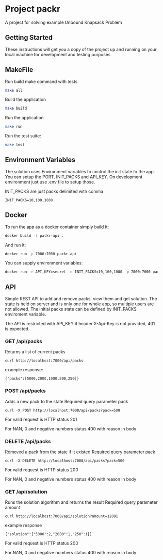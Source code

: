 # Project packr

A project for solving example Unbound Knapsack Problem

## Getting Started

These instructions will get you a copy of the project up and running on your local machine for development and testing purposes.

## MakeFile

Run build make command with tests
```bash
make all
```

Build the application
```bash
make build
```

Run the application
```bash
make run
```

Run the test suite:
```bash
make test
```

## Environment Variables

The solution uses Environment variables to control the init state fo the app.
You can setup the PORT, INIT_PACKS and API_KEY.
On development environment just use .env file to setup those.

INIT_PACKS are just packs delimited with comma

```
INIT_PACKS=10,100,1000
```

## Docker

To run the app as a docker container simply build it:
```bash
docker build -t packr-api .
```

And run it:
```bash
docker run -p 7000:7000 packr-api
```

You can supply environment variables:
```bash
docker run -e API_KEY=secret -e INIT_PACKS=10,100,1000 -p 7000:7000 packr-api
```

## API

Simple REST API to add and remove packs, view them and get solution.
The state is held on server and is only one for whole app, so multiple users are not allowed.
The initial packs state can be defined by INIT_PACKS enviroment variable.

The API is restricted with API_KEY if header X-Api-Key is not provided, 401 is expected.

### GET /api/packs

Returns a list of current packs

```
curl http://localhost:7000/api/packs
```

example response:
```
{"packs":[5000,2000,1000,500,250]}
```

### POST /api/packs

Adds a new pack to the state
Required query parameter pack

```
curl -X POST http://localhost:7000/api/packs?pack=500
```

For valid request is HTTP status 201

For NAN, 0 and negative numbers status 400 with reason in body

### DELETE /api/packs

Removed a pack from the state if it existed
Required query parameter pack

```
curl -X DELETE http://localhost:7000/api/packs?pack=500
```

For valid request is HTTP status 200

For NAN, 0 and negative numbers status 400 with reason in body

### GET /api/solution

Runs the solution algorithm and returns the result
Required query parameter amount

```
curl http://localhost:7000/api/solution?amount=12001
```

example response
```
{"solution":{"5000":2,"2000":1,"250":1}}
```

For valid request is HTTP status 200

For NAN, 0 and negative numbers status 400 with reason in body